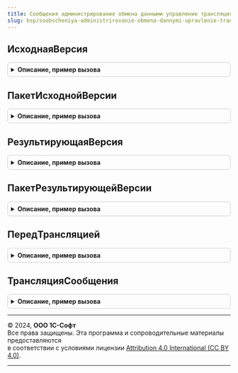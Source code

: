 ```yaml
---
title: Сообщения администрирование обмена данными управление трансляция_2_1_2_1
slug: bsp/soobscheniya-administrirovanie-obmena-dannymi-upravlenie-translyatsiya_2_1_2_1
---
```



## ИсходнаяВерсия
<details style="margin: 1em 0; padding: 0.5em; border: 1px solid #ccc; border-radius: 6px;">

<summary style="font-weight: bold; cursor: pointer;">Описание, пример вызова</summary>

```bsl

// Возвращает номер версии, для трансляции с которой предназначен обработчик.
//
// Возвращаемое значение:
//   Строка
//
Функция ИсходнаяВерсия() Экспорт
```

Пример вызова
```bsl
Результат = СообщенияАдминистрированиеОбменаДаннымиУправлениеТрансляция_2_1_2_1.ИсходнаяВерсия() 
```
</details>

## ПакетИсходнойВерсии
<details style="margin: 1em 0; padding: 0.5em; border: 1px solid #ccc; border-radius: 6px;">

<summary style="font-weight: bold; cursor: pointer;">Описание, пример вызова</summary>

```bsl

// Возвращает пространство имен версии, для трансляции с которой предназначен обработчик.
//
// Возвращаемое значение:
//   Строка
//
Функция ПакетИсходнойВерсии() Экспорт
```

Пример вызова
```bsl
Результат = СообщенияАдминистрированиеОбменаДаннымиУправлениеТрансляция_2_1_2_1.ПакетИсходнойВерсии() 
```
</details>

## РезультирующаяВерсия
<details style="margin: 1em 0; padding: 0.5em; border: 1px solid #ccc; border-radius: 6px;">

<summary style="font-weight: bold; cursor: pointer;">Описание, пример вызова</summary>

```bsl

// Возвращает номер версии, для трансляции в которую предназначен обработчик.
//
// Возвращаемое значение:
//   Строка
//
Функция РезультирующаяВерсия() Экспорт
```

Пример вызова
```bsl
Результат = СообщенияАдминистрированиеОбменаДаннымиУправлениеТрансляция_2_1_2_1.РезультирующаяВерсия() 
```
</details>

## ПакетРезультирующейВерсии
<details style="margin: 1em 0; padding: 0.5em; border: 1px solid #ccc; border-radius: 6px;">

<summary style="font-weight: bold; cursor: pointer;">Описание, пример вызова</summary>

```bsl

// Возвращает пространство имен версии, для трансляции в которую предназначен обработчик.
//
// Возвращаемое значение:
//   Строка
//
Функция ПакетРезультирующейВерсии() Экспорт
```

Пример вызова
```bsl
Результат = СообщенияАдминистрированиеОбменаДаннымиУправлениеТрансляция_2_1_2_1.ПакетРезультирующейВерсии() 
```
</details>

## ПередТрансляцией
<details style="margin: 1em 0; padding: 0.5em; border: 1px solid #ccc; border-radius: 6px;">

<summary style="font-weight: bold; cursor: pointer;">Описание, пример вызова</summary>

```bsl

// Обработчик проверки выполнения стандартной обработки трансляции
//
// Параметры:
//  ИсходноеСообщение - ОбъектXDTO - транслируемое сообщение,
//  СтандартнаяОбработка - Булево - для отмены выполнения стандартной обработки трансляции
//    этому параметру внутри данной процедуры необходимо установить значение Ложь.
//    При этом вместо выполнения стандартной обработки трансляции будет вызвана функция
//    ТрансляцияСообщения() обработчика трансляции.
//
Процедура ПередТрансляцией(Знач ИсходноеСообщение, СтандартнаяОбработка) Экспорт
```

Пример вызова
```bsl
СообщенияАдминистрированиеОбменаДаннымиУправлениеТрансляция_2_1_2_1.ПередТрансляцией(ИсходноеСообщение, СтандартнаяОбработка) 
```
</details>

## ТрансляцияСообщения
<details style="margin: 1em 0; padding: 0.5em; border: 1px solid #ccc; border-radius: 6px;">

<summary style="font-weight: bold; cursor: pointer;">Описание, пример вызова</summary>

```bsl

// Обработчик выполнения произвольной трансляции сообщения. Вызывается только в том случае,
//  если при выполнении процедуры ПередТрансляцией значению параметра СтандартнаяОбработка
//  было установлено значение Ложь.
//
// Параметры:
//  ИсходноеСообщение - ОбъектXDTO - транслируемое сообщение.
//
// Возвращаемое значение:
//  ОбъектXDTO - результат произвольной трансляции сообщения.
//
Функция ТрансляцияСообщения(Знач ИсходноеСообщение) Экспорт
```

Пример вызова
```bsl
Результат = СообщенияАдминистрированиеОбменаДаннымиУправлениеТрансляция_2_1_2_1.ТрансляцияСообщения(ИсходноеСообщение) 
```
</details>

---

© 2024, **ООО 1С-Софт**  
Все права защищены. Эта программа и сопроводительные материалы предоставляются  
в соответствии с условиями лицензии [Attribution 4.0 International (CC BY 4.0)](https://creativecommons.org/licenses/by/4.0/legalcode).

---
